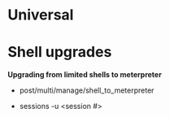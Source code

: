 # Universal

# Shell upgrades

**Upgrading from limited shells to meterpreter**

- post/multi/manage/shell_to_meterpreter
  
- sessions -u <session #>
